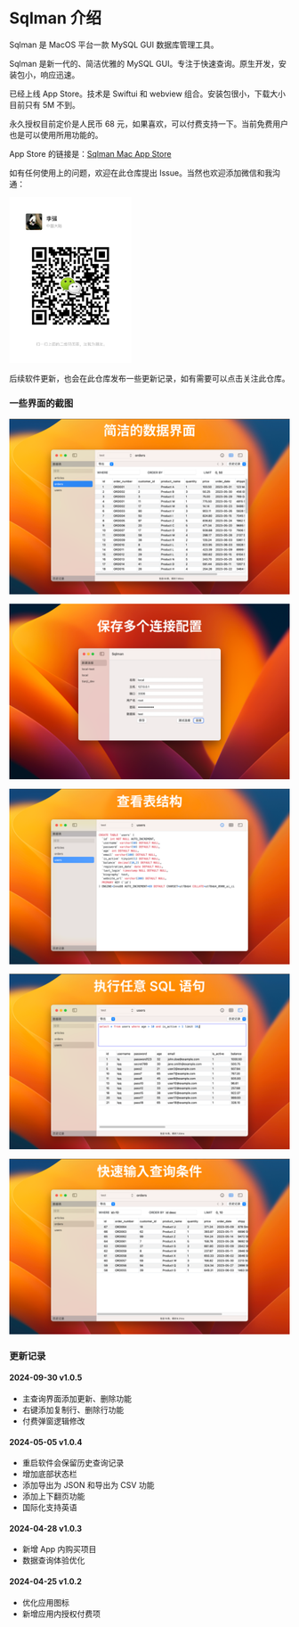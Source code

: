 # Sqlman 介绍

Sqlman 是 MacOS 平台一款 MySQL GUI 数据库管理工具。

Sqlman 是新一代的、简洁优雅的 MySQL GUI。专注于快速查询。原生开发，安装包小，响应迅速。

已经上线 App Store。技术是 Swiftui 和 webview 组合。安装包很小，下载大小目前只有 5M 不到。

永久授权目前定价是人民币 68 元，如果喜欢，可以付费支持一下。当前免费用户也是可以使用所用功能的。

App Store 的链接是：[Sqlman Mac App Store](https://apps.apple.com/cn/app/sqlman-mysql-gui-%E6%95%B0%E6%8D%AE%E5%BA%93%E7%AE%A1%E7%90%86%E5%B7%A5%E5%85%B7/id6498632117?mt=12)

如有任何使用上的问题，欢迎在此仓库提出 Issue。当然也欢迎添加微信和我沟通：

<img src="./resources/wx.jpg" width="220px" alt="联系我" />

后续软件更新，也会在此仓库发布一些更新记录，如有需要可以点击关注此仓库。

### 一些界面的截图

![desc1](./resources/desc1.png)

![desc2](./resources/desc2.png)

![desc3](./resources/desc3.png)

![desc4](./resources/desc4.png)

![desc5](./resources/desc5.png)

### 更新记录

#### 2024-09-30 v1.0.5

- 主查询界面添加更新、删除功能
- 右键添加复制行、删除行功能
- 付费弹窗逻辑修改

#### 2024-05-05 v1.0.4

- 重启软件会保留历史查询记录
- 增加底部状态栏
- 添加导出为 JSON 和导出为 CSV 功能
- 添加上下翻页功能
- 国际化支持英语

#### 2024-04-28 v1.0.3

- 新增 App 内购买项目
- 数据查询体验优化

#### 2024-04-25 v1.0.2

- 优化应用图标
- 新增应用内授权付费项
